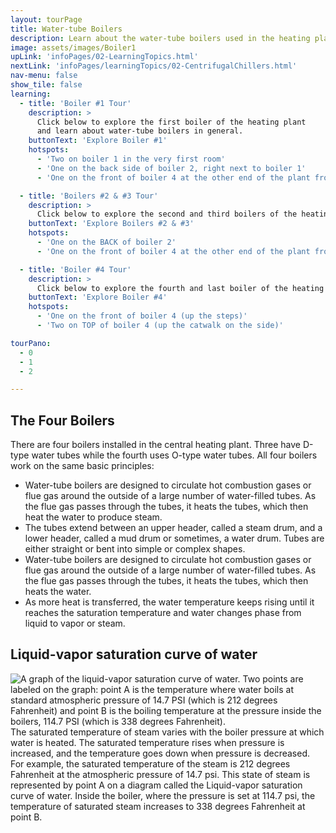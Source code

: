 ```yaml
---
layout: tourPage
title: Water-tube Boilers
description: Learn about the water-tube boilers used in the heating plant
image: assets/images/Boiler1
upLink: 'infoPages/02-LearningTopics.html'
nextLink: 'infoPages/learningTopics/02-CentrifugalChillers.html'
nav-menu: false
show_tile: false
learning:
  - title: 'Boiler #1 Tour'
    description: >
      Click below to explore the first boiler of the heating plant
      and learn about water-tube boilers in general.
    buttonText: 'Explore Boiler #1'
    hotspots:
      - 'Two on boiler 1 in the very first room'
      - 'One on the back side of boiler 2, right next to boiler 1'
      - 'One on the front of boiler 4 at the other end of the plant from where you start'

  - title: 'Boilers #2 & #3 Tour'
    description: >
      Click below to explore the second and third boilers of the heating plant.
    buttonText: 'Explore Boilers #2 & #3'
    hotspots:
      - 'One on the BACK of boiler 2'
      - 'One on the front of boiler 4 at the other end of the plant from where you start'

  - title: 'Boiler #4 Tour'
    description: >
      Click below to explore the fourth and last boiler of the heating plant.
    buttonText: 'Explore Boiler #4'
    hotspots:
      - 'One on the front of boiler 4 (up the steps)'
      - 'Two on TOP of boiler 4 (up the catwalk on the side)'

tourPano:
  - 0
  - 1
  - 2

---
```

## The Four Boilers
There are four boilers installed in the central heating plant. Three have D-type water
tubes while the fourth uses O-type water tubes. All four boilers work on the same
basic principles:

- Water-tube boilers are designed to circulate hot combustion gases or flue gas around the outside of a large number of water-filled tubes. As the flue gas passes through the tubes, it heats the tubes, which then heat the water to produce steam.
- The tubes extend between an upper header, called a steam drum, and a lower header, called a mud drum or sometimes, a water drum. Tubes are either straight or bent into simple or complex shapes.
- Water-tube boilers are designed to circulate hot combustion gases or flue gas around the outside of a large number of water-filled tubes. As the flue gas passes through the tubes, it heats the tubes, which then heats the water.
- As more heat is transferred, the water temperature keeps rising until it reaches the saturation temperature and water changes phase from liquid to vapor or steam.

## Liquid-vapor saturation curve of water

<span class="image right">
  <img
    src="{% link assets/panoMedia/infoImages/LiquidVaporSaturationCurve-Graph.png %}"
    alt="A graph of the liquid-vapor saturation curve of water. Two points are labeled on the graph: point A is the temperature where water boils at standard atmospheric pressure of 14.7 PSI (which is 212 degrees Fahrenheit) and point B is the boiling temperature at the pressure inside the boilers, 114.7 PSI (which is 338 degrees Fahrenheit)."
  />
</span>
The saturated temperature of steam varies with the boiler pressure at which water is heated. The saturated temperature rises when pressure is increased, and the temperature goes down when pressure is decreased. For example, the saturated temperature of the steam is 212 degrees Fahrenheit at the atmospheric pressure of 14.7 psi. This state of steam is represented by point A on a diagram called the Liquid-vapor saturation curve of water. Inside the boiler, where the pressure is set at 114.7 psi, the temperature of saturated steam increases to 338 degrees Fahrenheit at point B.
<div style="clear: both"></div>
